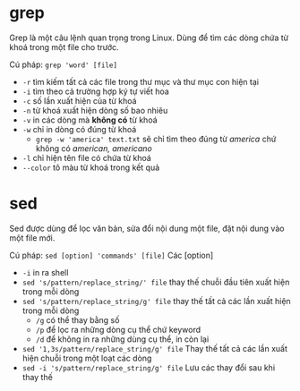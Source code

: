 # grep
Grep là một câu lệnh quan trọng trong Linux. Dùng để tìm các dòng chứa từ khoá trong một file cho trước.

Cú pháp: `grep 'word' [file]`
- `-r` tìm kiếm tất cả các file trong thư mục và thư mục con hiện tại
- `-i` tìm theo cả trường hợp ký tự viết hoa
- `-c` số lần xuất hiện của từ khoá
- `-n` từ khoá xuất hiện dòng số bao nhiêu
- `-v` in các dòng mà **không có** từ khoá
- `-w` chỉ in dòng có đúng từ khoá
  - `grep -w 'america' text.txt` sẽ chỉ tìm theo đúng từ _america_ chứ không có _american, americano_
- `-l` chỉ hiện tên file có chứa từ khoá
- `--color` tô màu từ khoá trong kết quả

# sed
Sed được dùng để lọc văn bản, sửa đổi nội dung một file, đặt nội dung vào một file mới.

Cú pháp: `sed [option] 'commands' [file]`
Các [option]
- `-i` in ra shell
- `sed 's/pattern/replace_string/' file`	thay thế chuỗi đầu tiên xuất hiện trong mỗi dòng
- `sed 's/pattern/replace_string/g' file`	thay thế tất cả các lần xuất hiện trong mỗi dòng
  - `/g` có thể thay bằng số
  - `/p` để lọc ra những dòng cụ thể chứ keyword
  - `/d` để không in ra những dùng cụ thể, in còn lại
- `sed '1,3s/pattern/replace_string/g' file`	Thay thế tất cả các lần xuất hiện chuỗi trong một loạt các dòng
- `sed -i 's/pattern/replace_string/g' file`	Lưu các thay đổi sau khi thay thế

